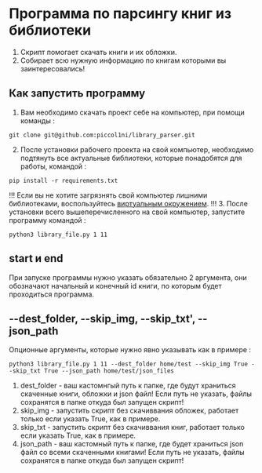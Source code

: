 # Программа по парсингу книг из библиотеки
1. Скрипт помогает скачать книги и их обложки.
2. Собирает всю нужную информацию по книгам которыми вы заинтересовались!

## Как запустить программу
1. Вам необходимо скачать проект себе на компьютер, при помощи команды :
```
git clone git@github.com:piccol1ni/library_parser.git
```
2. После установки рабочего проекта на свой компьютер, необходимо подтянуть все актуальные библиотеки, которые понадобятся для работы, командой :
```
pip install -r requirements.txt
```
!!!
Если вы не хотите загрязнять свой компьютер лишними библиотеками, воспользуйтесь [виртуальным окружением](https://habr.com/ru/post/157287/).
!!!
3. После установки всего вышеперечисленного на свой компьютер, запустите программу командой :
```
python3 library_file.py 1 11
```

## start и end

При запуске программы нужно указать обязательно 2 аргумента, они обозначают начальный и конечный id книги, по которым будет проходиться программа.

## --dest_folder, --skip_img, --skip_txt', --json_path
Опционные аргументы, которые нужно явно указывать как в примере :
```
python3 library_file.py 1 11 --dest_folder home/test --skip_img True --skip_txt True --json_path home/test/json_files
```
1. dest_folder - ваш кастомнгый путь к папке, где будут храниться скаченные книги, обложки и json файл! Если путь не указать, файлы сохранятся в папке откуда был запущен скрипт!
2. skip_img - запустить скрипт без скачиввания обложек, работает только если указать True, как в примере.
3. skip_txt - запустить скрипт без скачиввания книг, работает только если указать True, как в примере.
4. json_path - ваш кастомный путь к папке, где будет храниться json файл со всеми скаченными книгами! Если путь не указать, файлы сохранятся в папке откуда был запущен скрипт!

